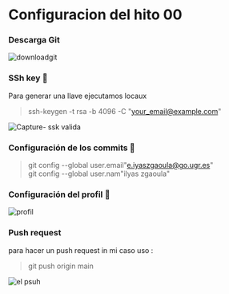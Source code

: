 # Configuracion del hito 00

### Descarga Git
![downloadgit](https://user-images.githubusercontent.com/116302871/198807256-605faed8-981e-4a1c-b777-ec397d7a7990.PNG)

### SSh key  :key:

Para generar una llave ejecutamos locaux    

>  ssh-keygen -t rsa -b 4096 -C "your_email@example.com"     


![Capture- ssk valida](https://user-images.githubusercontent.com/116302871/198808068-a1bf7a0c-fa11-4f97-8a66-6408258848da.PNG)

### Configuración de los commits   :wrench:
> git config --global user.email"e.iyaszgaoula@go.ugr.es"  
> git config --global user.nam"ilyas zgaoula"


### Configuración del profil :wrench:

![profil](https://user-images.githubusercontent.com/116302871/198812330-6840d23d-6d20-4f11-9e5b-063220dc1da4.PNG)

### Push request    

para hacer un push request in mi caso uso :  
>  git push origin main  

![el psuh](https://user-images.githubusercontent.com/116302871/199275678-21a01dc6-62df-4698-bdea-1828d57f5063.PNG)
